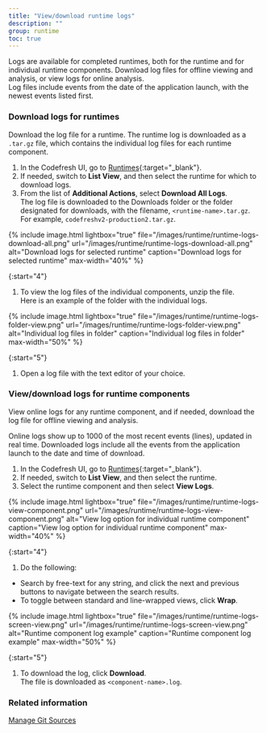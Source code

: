 ```yaml
---
title: "View/download runtime logs"
description: ""
group: runtime
toc: true
---
```


Logs are available for completed runtimes, both for the runtime and for individual runtime components. Download log files for offline viewing and analysis, or view logs for online analysis.  
Log files include events from the date of the application launch, with the newest events listed first. 


### Download logs for runtimes
Download the log file for a runtime. The runtime log is downloaded as a `.tar.gz` file, which contains the individual log files for each runtime component. 

1. In the Codefresh UI, go to [Runtimes](https://g.codefresh.io/2.0/account-settings/runtimes){:target="\_blank"}. 
1. If needed, switch to **List View**, and then select the runtime for which to download logs.
1.  From the list of **Additional Actions**, select **Download All Logs**.  
  The log file is downloaded to the Downloads folder or the folder designated for downloads, with the filename, `<runtime-name>.tar.gz`. For example, `codefreshv2-production2.tar.gz`.


  {% include 
	image.html 
	lightbox="true" 
	file="/images/runtime/runtime-logs-download-all.png" 
	url="/images/runtime/runtime-logs-download-all.png" 
	alt="Download logs for selected runtime" 
	caption="Download logs for selected runtime"
    max-width="40%" 
%}


{:start="4"}
1. To view the log files of the individual components, unzip the file.  
  Here is an example of the folder with the individual logs.

  {% include 
	image.html 
	lightbox="true" 
	file="/images/runtime/runtime-logs-folder-view.png" 
	url="/images/runtime/runtime-logs-folder-view.png" 
	alt="Individual log files in folder" 
	caption="Individual log files in folder"
    max-width="50%" 
%}

{:start="5"}
1. Open a log file with the text editor of your choice.

 
### View/download logs for runtime components
View online logs for any runtime component, and if needed, download the log file for offline viewing and analysis.  

Online logs show up to 1000 of the most recent events (lines), updated in real time. Downloaded logs include all the events from the application launch to the date and time of download. 

1. In the Codefresh UI, go to [Runtimes](https://g.codefresh.io/2.0/account-settings/runtimes){:target="\_blank"}. 
1. If needed, switch to **List View**, and then select the runtime.
1. Select the runtime component and then select **View Logs**. 

  {% include 
	image.html 
	lightbox="true" 
	file="/images/runtime/runtime-logs-view-component.png" 
	url="/images/runtime/runtime-logs-view-component.png" 
	alt="View log option for individual runtime component" 
	caption="View log option for individual runtime component"
    max-width="40%" 
%}


{:start="4"}
1. Do the following:
  * Search by free-text for any string, and click the next and previous buttons to navigate between the search results.
  * To toggle between standard and line-wrapped views, click **Wrap**.

  {% include 
	image.html 
	lightbox="true" 
	file="/images/runtime/runtime-logs-screen-view.png" 
	url="/images/runtime/runtime-logs-screen-view.png" 
	alt="Runtime component log example" 
	caption="Runtime component log example"
    max-width="50%" 
%}

{:start="5"}
1. To download the log, click **Download**.  
  The file is downloaded as `<component-name>.log`.

### Related information
[Manage Git Sources]({{site.baseurl}}/docs/runtime/git-sources/#viewdownload-logs-for-a-git-source) 